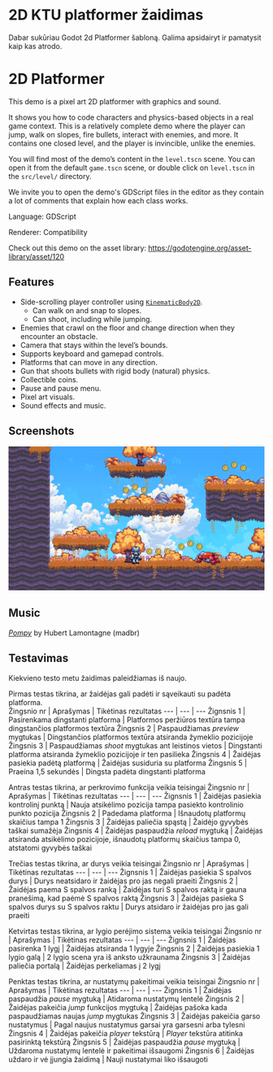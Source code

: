 # 2D KTU platformer žaidimas

Dabar sukūriau Godot 2d Platformer šabloną. Galima apsidairyt ir pamatysit kaip kas atrodo.

# 2D Platformer

This demo is a pixel art 2D platformer with graphics and sound.

It shows you how to code characters and physics-based objects
in a real game context. This is a relatively complete demo
where the player can jump, walk on slopes, fire bullets,
interact with enemies, and more. It contains one closed
level, and the player is invincible, unlike the enemies.

You will find most of the demo’s content in the `level.tscn` scene.
You can open it from the default `game.tscn` scene, or double
click on `level.tscn` in the `src/level/` directory.

We invite you to open the demo's GDScript files in the editor as
they contain a lot of comments that explain how each class works.

Language: GDScript

Renderer: Compatibility

Check out this demo on the asset library: https://godotengine.org/asset-library/asset/120

## Features

- Side-scrolling player controller using [`KinematicBody2D`](https://docs.godotengine.org/en/latest/classes/class_kinematicbody2d.html).
	- Can walk on and snap to slopes.
	- Can shoot, including while jumping.
- Enemies that crawl on the floor and change direction when they encounter an obstacle.
- Camera that stays within the level’s bounds.
- Supports keyboard and gamepad controls.
- Platforms that can move in any direction.
- Gun that shoots bullets with rigid body (natural) physics.
- Collectible coins.
- Pause and pause menu.
- Pixel art visuals.
- Sound effects and music.

## Screenshots

![2D Platformer](screenshots/platformer.webp)

## Music

[*Pompy*](https://soundcloud.com/madbr/pompy) by Hubert Lamontagne (madbr)

## Testavimas

Kiekvieno testo metu žaidimas paleidžiamas iš naujo.

Pirmas testas tikrina, ar žaidėjas gali padėti ir sąveikauti su padėta platforma.  
Žingsnio nr | Aprašymas | Tikėtinas rezultatas 
--- | --- | ---
Žignsnis 1 | Pasirenkama dingstanti platforma | Platformos peržiūros textūra tampa dingstančios platformos textūra
Žingsnis 2 | Paspaudžiamas *preview* mygtukas | Dingstančios platformos textūra atsiranda žymeklio pozicijoje
Žingsnis 3 | Paspaudžiamas *shoot* mygtukas ant leistinos vietos | Dingstanti platforma atsiranda žymeklio pozicijoje ir ten pasilieka
Žingsnis 4 | Žaidėjas pasiekia padėtą platformą | Žaidėjas susiduria su platforma
Žingsnis 5 | Praeina 1,5 sekundės | Dingsta padėta dingstanti platforma 

Antras testas tikrina, ar perkrovimo funkcija veikia teisingai 
Žingsnio nr | Aprašymas | Tikėtinas rezultatas 
--- | --- | ---
Žignsnis 1 | Žaidėjas pasiekia kontrolinį punktą | Nauja atsikėlimo pozicija tampa pasiekto kontrolinio punkto pozicija
Žingsnis 2 | Padedama platforma | Išnaudotų platformų skaičius tampa 1
Žingsnis 3 | Žaidėjas paliečia spąstą | Žaidėjo gyvybės taškai sumažėja
Žingsnis 4 | Žaidėjas paspaudžia *reload* mygtuką | Žaidėjas atsiranda atsikėlimo pozicijoje, išnaudotų platformų skaičius tampa 0, atstatomi gyvybės taškai

Trečias testas tikrina, ar durys veikia teisingai
Žingsnio nr | Aprašymas | Tikėtinas rezultatas 
--- | --- | ---
Žignsnis 1 | Žaidėjas pasiekia S spalvos durys | Durys neatsidaro ir žaidėjas pro jas negali praeiti
Žingsnis 2 | Žaidėjas paema S spalvos ranką | Žaidėjas turi S spalvos raktą ir gauna pranešimą, kad paėmė S spalvos raktą
Žingsnis 3 | Žaidėjas pasieka S spalvos durys su S spalvos raktu | Durys atsidaro ir žaidėjas pro jas gali praeiti

Ketvirtas testas tikrina, ar lygio perėjimo sistema veikia teisingai 
Žingsnio nr | Aprašymas | Tikėtinas rezultatas 
--- | --- | ---
Žignsnis 1 | Žaidėjas pasirenka 1 lygį | Žaidėjas atsiranda 1 lygyje
Žingsnis 2 | Žaidėjas pasiekia 1 lygio galą | 2 lygio scena yra iš anksto užkraunama
Žingsnis 3 | Žaidėjas paliečia portalą | Žaidėjas perkeliamas į 2 lygį

Penktas testas tikrina, ar nustatymų pakeitimai veikia teisingai
Žingsnio nr | Aprašymas | Tikėtinas rezultatas 
--- | --- | ---
Žignsnis 1 | Žaidėjas paspaudžia *pause* mygtuką | Atidaroma nustatymų lentelė
Žingsnis 2 | Žaidėjas pakeičia *jump* funkcijos mygtuką | Žaidėjas pašoka kada paspaudžiamas naujas *jump* mygtukas
Žingsnis 3 | Žaidėjas pakeičia garso nustatymus | Pagal naujus nustatymus garsai yra garsesni arba tylesni
Žingsnis 4 | Žaidėjas pakeičia *player* tekstūrą | *Player* tekstūra atitinka pasirinktą tekstūrą
Žingsnis 5 | Žaidėjas paspaudžia *pause* mygtuką | Uždaroma nustatymų lentelė ir pakeitimai išsaugomi
Žingsnis 6 | Žaidėjas uždaro ir vė įjungia žaidimą | Nauji nustatymai liko išsaugoti
